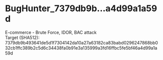# BugHunter_7379db9b...a4d99a1a59d
E-commerce - Brute Force, IDOR, BAC attack
<br>Target (SHA512): 7379db9b493641de5d1f7304142da10a27a63182ca83babd0296247868bb032cb1ffc389b2c5d6c34438fa0b91e3a135999a3fd16ffbc5fe5bf46a4d99a1a59d
